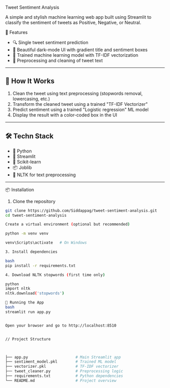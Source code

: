  Tweet Sentiment Analysis

A simple and stylish machine learning web app built using Streamlit to classify the sentiment of tweets as Positive, Negative, or Neutral.



 🌟 Features

- 🔍 Single tweet sentiment prediction
- 🌈 Beautiful dark-mode UI with gradient title and sentiment boxes
- 🧠 Trained machine learning model with TF-IDF vectorization
- 🧽 Preprocessing and cleaning of tweet text

---

## 🚀 How It Works

1. Clean the tweet using text preprocessing (stopwords removal, lowercasing, etc.)
2. Transform the cleaned tweet using a trained "TF-IDF Vectorizer"
3. Predict sentiment using a trained "Logistic regression" ML model 
4. Display the result with a color-coded box in the UI

---

## 🛠️ Techn Stack

- 🐍 Python
- 🎈 Streamlit
- 🤖 Scikit-learn
- 📦 Joblib
- 🧹 NLTK for text preprocessing

---

 📦 Installation

 1. Clone the repository

```bash
git clone https://github.com/Siddappag/tweet-sentiment-analysis.git
cd tweet-sentiment-analysis

Create a virtual environment (optional but recommended)

python -m venv venv

venv\Scripts\activate   # On Windows

3. Install dependencies

bash
pip install -r requirements.txt

4. Download NLTK stopwords (first time only)

python
import nltk
nltk.download('stopwords')

🧪 Running the App
bash
streamlit run app.py


Open your browser and go to http://localhost:8510


// Project Structure



├── app.py                     # Main Streamlit app
├── sentiment_model.pkl        # Trained ML model
├── vectorizer.pkl             # TF-IDF vectorizer
├── tweet_cleaner.py           # Preprocessing logic
├── requirements.txt           # Python dependencies
└── README.md                  # Project overview



